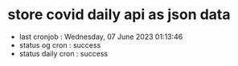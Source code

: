 # store covid daily api as json data

- last cronjob : Wednesday, 07 June 2023 01:13:46
- status og cron : success
- status daily cron : success
      
      